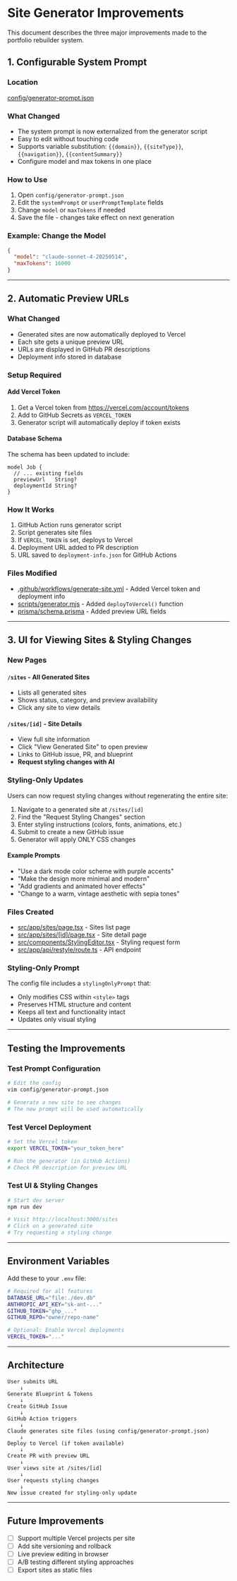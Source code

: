 # Site Generator Improvements

This document describes the three major improvements made to the portfolio rebuilder system.

## 1. Configurable System Prompt

### Location
[config/generator-prompt.json](config/generator-prompt.json)

### What Changed
- The system prompt is now externalized from the generator script
- Easy to edit without touching code
- Supports variable substitution: `{{domain}}`, `{{siteType}}`, `{{navigation}}`, `{{contentSummary}}`
- Configure model and max tokens in one place

### How to Use
1. Open `config/generator-prompt.json`
2. Edit the `systemPrompt` or `userPromptTemplate` fields
3. Change `model` or `maxTokens` if needed
4. Save the file - changes take effect on next generation

### Example: Change the Model
```json
{
  "model": "claude-sonnet-4-20250514",
  "maxTokens": 16000
}
```

---

## 2. Automatic Preview URLs

### What Changed
- Generated sites are now automatically deployed to Vercel
- Each site gets a unique preview URL
- URLs are displayed in GitHub PR descriptions
- Deployment info stored in database

### Setup Required

#### Add Vercel Token
1. Get a Vercel token from https://vercel.com/account/tokens
2. Add to GitHub Secrets as `VERCEL_TOKEN`
3. Generator script will automatically deploy if token exists

#### Database Schema
The schema has been updated to include:
```prisma
model Job {
  // ... existing fields
  previewUrl   String?
  deploymentId String?
}
```

### How It Works
1. GitHub Action runs generator script
2. Script generates site files
3. If `VERCEL_TOKEN` is set, deploys to Vercel
4. Deployment URL added to PR description
5. URL saved to `deployment-info.json` for GitHub Actions

### Files Modified
- [.github/workflows/generate-site.yml](.github/workflows/generate-site.yml) - Added Vercel token and deployment info
- [scripts/generator.mjs](scripts/generator.mjs) - Added `deployToVercel()` function
- [prisma/schema.prisma](prisma/schema.prisma) - Added preview URL fields

---

## 3. UI for Viewing Sites & Styling Changes

### New Pages

#### `/sites` - All Generated Sites
- Lists all generated sites
- Shows status, category, and preview availability
- Click any site to view details

#### `/sites/[id]` - Site Details
- View full site information
- Click "View Generated Site" to open preview
- Links to GitHub issue, PR, and blueprint
- **Request styling changes with AI**

### Styling-Only Updates

Users can now request styling changes without regenerating the entire site:

1. Navigate to a generated site at `/sites/[id]`
2. Find the "Request Styling Changes" section
3. Enter styling instructions (colors, fonts, animations, etc.)
4. Submit to create a new GitHub issue
5. Generator will apply ONLY CSS changes

#### Example Prompts
- "Use a dark mode color scheme with purple accents"
- "Make the design more minimal and modern"
- "Add gradients and animated hover effects"
- "Change to a warm, vintage aesthetic with sepia tones"

### Files Created
- [src/app/sites/page.tsx](src/app/sites/page.tsx) - Sites list page
- [src/app/sites/[id]/page.tsx](src/app/sites/[id]/page.tsx) - Site detail page
- [src/components/StylingEditor.tsx](src/components/StylingEditor.tsx) - Styling request form
- [src/app/api/restyle/route.ts](src/app/api/restyle/route.ts) - API endpoint

### Styling-Only Prompt
The config file includes a `stylingOnlyPrompt` that:
- Only modifies CSS within `<style>` tags
- Preserves HTML structure and content
- Keeps all text and functionality intact
- Updates only visual styling

---

## Testing the Improvements

### Test Prompt Configuration
```bash
# Edit the config
vim config/generator-prompt.json

# Generate a new site to see changes
# The new prompt will be used automatically
```

### Test Vercel Deployment
```bash
# Set the Vercel token
export VERCEL_TOKEN="your_token_here"

# Run the generator (in GitHub Actions)
# Check PR description for preview URL
```

### Test UI & Styling Changes
```bash
# Start dev server
npm run dev

# Visit http://localhost:3000/sites
# Click on a generated site
# Try requesting a styling change
```

---

## Environment Variables

Add these to your `.env` file:

```bash
# Required for all features
DATABASE_URL="file:./dev.db"
ANTHROPIC_API_KEY="sk-ant-..."
GITHUB_TOKEN="ghp_..."
GITHUB_REPO="owner/repo-name"

# Optional: Enable Vercel deployments
VERCEL_TOKEN="..."
```

---

## Architecture

```
User submits URL
    ↓
Generate Blueprint & Tokens
    ↓
Create GitHub Issue
    ↓
GitHub Action triggers
    ↓
Claude generates site files (using config/generator-prompt.json)
    ↓
Deploy to Vercel (if token available)
    ↓
Create PR with preview URL
    ↓
User views site at /sites/[id]
    ↓
User requests styling changes
    ↓
New issue created for styling-only update
```

---

## Future Improvements

- [ ] Support multiple Vercel projects per site
- [ ] Add site versioning and rollback
- [ ] Live preview editing in browser
- [ ] A/B testing different styling approaches
- [ ] Export sites as static files
